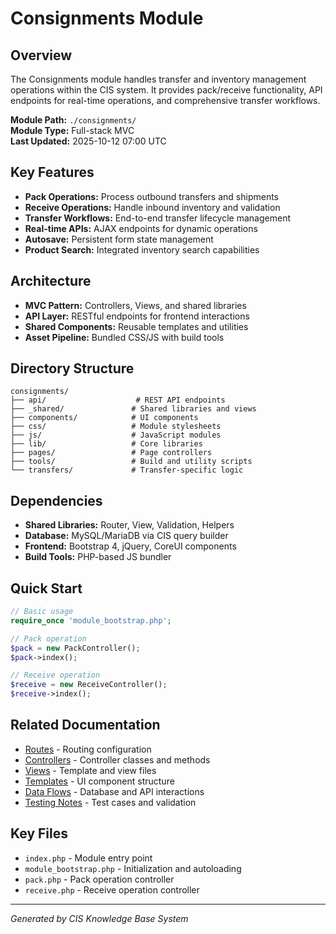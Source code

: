 # Consignments Module

## Overview
The Consignments module handles transfer and inventory management operations within the CIS system. It provides pack/receive functionality, API endpoints for real-time operations, and comprehensive transfer workflows.

**Module Path:** `./consignments/`  
**Module Type:** Full-stack MVC  
**Last Updated:** 2025-10-12 07:00 UTC

## Key Features
- **Pack Operations:** Process outbound transfers and shipments
- **Receive Operations:** Handle inbound inventory and validation
- **Transfer Workflows:** End-to-end transfer lifecycle management
- **Real-time APIs:** AJAX endpoints for dynamic operations
- **Autosave:** Persistent form state management
- **Product Search:** Integrated inventory search capabilities

## Architecture
- **MVC Pattern:** Controllers, Views, and shared libraries
- **API Layer:** RESTful endpoints for frontend interactions
- **Shared Components:** Reusable templates and utilities
- **Asset Pipeline:** Bundled CSS/JS with build tools

## Directory Structure
```
consignments/
├── api/                    # REST API endpoints
├── _shared/               # Shared libraries and views
├── components/            # UI components
├── css/                   # Module stylesheets
├── js/                    # JavaScript modules
├── lib/                   # Core libraries
├── pages/                 # Page controllers
├── tools/                 # Build and utility scripts
└── transfers/             # Transfer-specific logic
```

## Dependencies
- **Shared Libraries:** Router, View, Validation, Helpers
- **Database:** MySQL/MariaDB via CIS query builder
- **Frontend:** Bootstrap 4, jQuery, CoreUI components
- **Build Tools:** PHP-based JS bundler

## Quick Start
```php
// Basic usage
require_once 'module_bootstrap.php';

// Pack operation
$pack = new PackController();
$pack->index();

// Receive operation  
$receive = new ReceiveController();
$receive->index();
```

## Related Documentation
- [Routes](./routes.md) - Routing configuration
- [Controllers](./controllers.md) - Controller classes and methods
- [Views](./views.md) - Template and view files
- [Templates](./templates.md) - UI component structure
- [Data Flows](./data-flows.md) - Database and API interactions
- [Testing Notes](./testing-notes.md) - Test cases and validation

## Key Files
- `index.php` - Module entry point
- `module_bootstrap.php` - Initialization and autoloading
- `pack.php` - Pack operation controller
- `receive.php` - Receive operation controller

---
*Generated by CIS Knowledge Base System*
